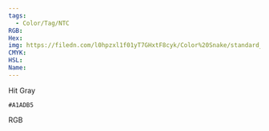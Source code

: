 ```yaml
---
tags:
  - Color/Tag/NTC
RGB:
Hex:
img: https://filedn.com/l0hpzxl1f01yT7GHxtF8cyk/Color%20Snake/standard_csv_to_svg//A1ADB5.svg
CMYK:
HSL:
Name:
---
```

Hit Gray
```palette
#A1ADB5
```
RGB
